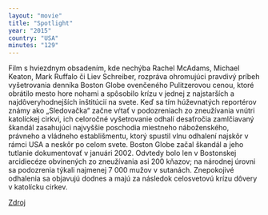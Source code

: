 ```yaml
---
layout: "movie"
title: "Spotlight"
year: "2015"
country: "USA"
minutes: "129"
---
```

Film s hviezdnym obsadením, kde nechýba Rachel McAdams, Michael Keaton, Mark Ruffalo či Liev Schreiber, rozpráva ohromujúci pravdivý príbeh vyšetrovania denníka Boston Globe ovenčeného Pulitzerovou cenou, ktoré obrátilo mesto hore nohami a spôsobilo krízu v jednej z najstarších a najdôveryhodnejších inštitúcií na svete. Keď sa tím húževnatých reportérov známy ako „Sledovačka“ začne vŕtať v podozreniach zo zneužívania vnútri katolíckej cirkvi, ich celoročné vyšetrovanie odhalí desaťročia zamlčiavaný škandál zasahujúci najvyššie poschodia miestneho náboženského, právneho a vládneho establišmentu, ktorý spustil vlnu odhalení najskôr v rámci USA a neskôr po celom svete. Boston Globe začal škandál a jeho tutlanie dokumentovať v januári 2002. Odvtedy bolo len v Bostonskej arcidiecéze obvinených zo zneužívania asi 200 kňazov; na národnej úrovni sa podozrenia týkali najmenej 7 000 mužov v sutanách. Znepokojivé odhalenia sa objavujú dodnes a majú za následok celosvetovú krízu dôvery v katolícku cirkev.

[Zdroj](http://www.kinema.sk/trailer/3732/spotlight.htm "Zdroj")